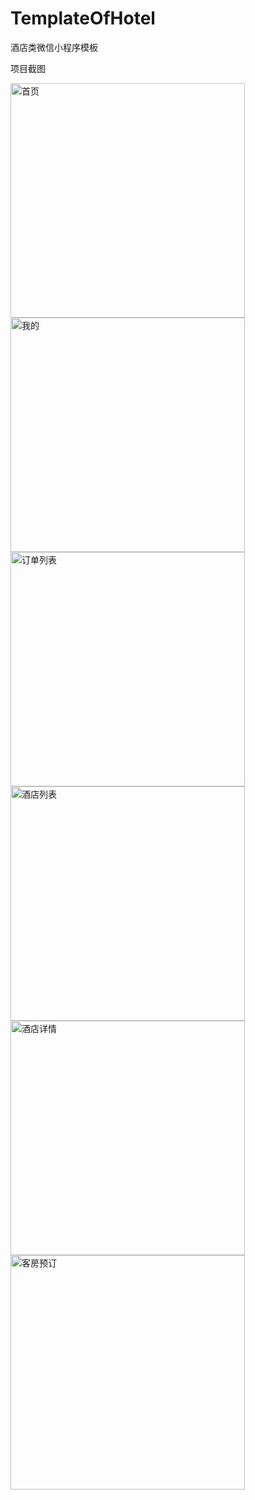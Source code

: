 # TemplateOfHotel

酒店类微信小程序模板

项目截图

<img src='https://github.com/RaoMeng/TemplateOfHotel/blob/master/screenshot/%E9%A6%96%E9%A1%B5.jpg' width='375' alt='首页'/>

<img src='https://github.com/RaoMeng/TemplateOfHotel/blob/master/screenshot/%E6%88%91%E7%9A%84.jpg' width='375' alt='我的'/>

<img src='https://github.com/RaoMeng/TemplateOfHotel/blob/master/screenshot/%E8%AE%A2%E5%8D%95%E5%88%97%E8%A1%A8.jpg' width='375' alt='订单列表'/>

<img src='https://github.com/RaoMeng/TemplateOfHotel/blob/master/screenshot/%E9%85%92%E5%BA%97%E5%88%97%E8%A1%A8.jpg' width='375' alt='酒店列表'/>

<img src='https://github.com/RaoMeng/TemplateOfHotel/blob/master/screenshot/%E9%85%92%E5%BA%97%E8%AF%A6%E6%83%85.jpg' width='375' alt='酒店详情'/>

<img src='https://github.com/RaoMeng/TemplateOfHotel/blob/master/screenshot/%E5%AE%A2%E6%88%BF%E9%A2%84%E8%AE%A2.jpg' width='375' alt='客房预订'/>
